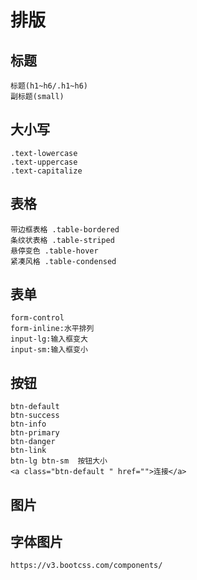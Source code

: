 # 排版
## 标题

    标题(h1~h6/.h1~h6)
    副标题(small)

## 大小写

    .text-lowercase
    .text-uppercase
    .text-capitalize

## 表格

    带边框表格 .table-bordered
    条纹状表格 .table-striped
    悬停变色 .table-hover
    紧凑风格 .table-condensed

## 表单

    form-control
    form-inline:水平排列
    input-lg:输入框变大
    input-sm:输入框变小

## 按钮

    btn-default
    btn-success
    btn-info
    btn-primary
    btn-danger
    btn-link
    btn-lg btn-sm  按钮大小
    <a class="btn-default " href="">连接</a>

## 图片

## 字体图片

    https://v3.bootcss.com/components/